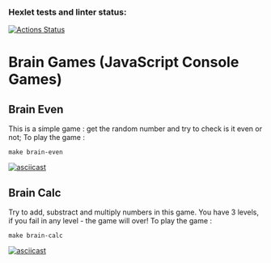 ### Hexlet tests and linter status:
[![Actions Status](https://github.com/pavel-pj/backend-project-44/actions/workflows/hexlet-check.yml/badge.svg)](https://github.com/pavel-pj/backend-project-44/actions)


# Brain Games (JavaScript Console Games)

## Brain Even 
This is a simple game : get the random number and try to check is it even or not;
To play the game :
```
make brain-even
```


[![asciicast](https://asciinema.org/a/703549.svg)](https://asciinema.org/a/703549)

## Brain Calc
Try to add, substract and multiply numbers in this game. You have 3 levels, if you fail in any level - the game will over!
To play the game :
```
make brain-calc
```
[![asciicast](https://asciinema.org/a/703549.svg)](https://asciinema.org/a/703549)
 
